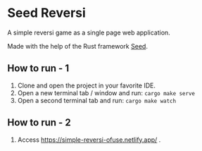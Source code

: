 # Seed Reversi

A simple reversi game as a single page web application.

Made with the help of the Rust framework [Seed](https://seed-rs.org/).


## How to run - 1

1. Clone and open the project in your favorite IDE.
1. Open a new terminal tab / window and run: `cargo make serve`
1. Open a second terminal tab and run: `cargo make watch`


## How to run - 2

1. Access https://simple-reversi-ofuse.netlify.app/ .